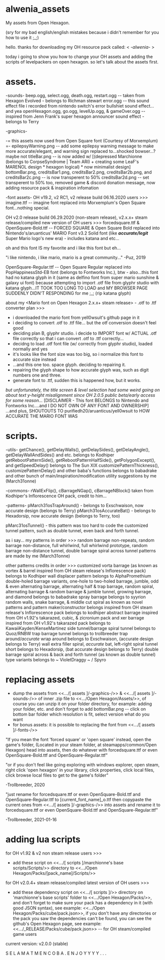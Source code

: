 # alwenia_assets
My assets from Open Hexagon.


(sry for my bad english/english mistakes because i didn't remember for you how to use it ;_;)

hello.
thanks for downloading my OH resource pack called: < -_alwenia_- >

today i going to show you how to change your OH assets and adding the scripts of levelpackers
on open hexagon. so let's talk about the assets first.

# assets.

-sounds-
beep.ogg, select.ogg, death.ogg, restart.ogg -- taken from Hexagon Evolved - belongs to Richman stewart
error.ogg -- this sound effect file i recorded from nintendo switch's error bullshiet sound effect... and yea
openHexagon.ogg, go.ogg, levelUp.ogg, & gameOver.ogg -- inspired from Jenn Frank's super hexagon announcer sound effect - belongs to Terry

-graphics-

-= this assets now used from Open Square font (Courtesy of Morxemplum) =-
epilepsyWarning.png -- add some epilepsy warning message to make more accurate/elegant, and warning sign replaced to...shocked bowser...? maybe not
titleBar.png -- is now added w/ [(depressed Marchionne (belongs to CorpseSyndrome | Team ARI) + creating some LeaF's MARENOL design * hexagon logical) * now minimalist design]
bottomBar.png, creditsBar1.png, creditsBar2.png, creditsBar2b.png, and creditsBar2c.png -- is now transperent to 50%
creditsBar2d.png -- set transperent to 50% too, removed game & discord donation message, now adding resource pack & inspiration infomation

-font assets-
OH v19.2, v2 RC1, v2 release build 06.16.2020 users >>>
imagine.ttf -- imagine font replaced into Morxemplum's Open Square font...nothing special.

OH v2.0 release build 06.29.2020 (non-steam release), v2.x.x+ steam release/compiled new version of OH users >>>
forcedsquare.ttf & OpenSquare-Bold.ttf -- FORCED SQUARE & Open Square Bold replaced into
Nintendo's/aruanticus' MARIO Font v3.2 Solid font (like ***accurate/legit*** Super Mario logo's new era) - includes katana and etc...

oh and this font IS my favorite and i like this font but eh...

"i like nintendo, i like mario, mario is a great community..." -Puz, 2019

OpenSquare-Regular.ttf -- Open Square Regular replaced into PopHappinessStd-EB font (belongs to Fontworks Inc.),
btw - also...this font had no katana glyph in it (same as delfino font from
super mario sunshine & galaxy ui font) because attempting to import .otf file from glyphr studio with
katana glyph...IT TOOK TOO LONG TO LOAD and MY BROWSER PAGE SUDDENLY DIDN'T RESPONDING for me ;_; (rip katana glyph)

about my <Mario font on Open Hexagon 2.x.x+ steam release> - .otf to .ttf converter plan >>>
- i downloaded the mario font from yell0wsuit's github page in it
- i deciding to convert .otf to .ttf file... but the otf conversion doesn't feel good
- deciding plan B, glyphr studio. i decide to IMPORT font w/ ACTUAL .otf file correctly so that i can convert .otf to .ttf correctly... 
- decidng to load .otf font file (w/ correctly from glyphr studio), loaded normally and yes
- it's looks like the font size was too big, so i normalize this font to accurate size instead
- ...and this one too. space glyph. deciding to repairing it.
- repairing the glyph shape to how accurate glyph was, such as digit numbers one and three.
- generate font to .ttf, sudden this is happened how, but it works.

*but unfortunately, the title screen & level selection had some weird going on about
 text y-height misalignment since OH 2.0.5 public beta/early access for some reason...*
[DISCLAIMER - This font BELONGS to Nintendo and Fontworks Inc....and I DO NOT OWN OF ANY FONT AND OWNERSHIP]
...and plus, SHOUTOUTS TO purifiedh20/aruanticus/yell0wsuit to HOW ACCURATE THE MARIO FONT WAS

# scripts.

-utils-
getChance(), getDelayWalls(), getDelaySides(), getDelayAngle(), getDelayWallAndSides() and etc. belongs to Kodhiper
getRebootPatternSide(), getRebootPatternHalfSide(), getPolygonExcept(), and getSpeedDelay() belongs to The Sun XIX
customizePatternThickness(), customizePatternDelay() and other baba's functions belongs to babadrake
and other bunch of main/inspiration/modification utility suggestions by me (March31onne) 

-commons-
rWallExFlip(), cBarrageNGap(), cBarrageNBlock() taken from Kodhiper's Inflorescence OH pack, credit to him...

-patterns-
pMarch31osTrapAround() - belongs to Exschwaison, now accurate design (belongs to Terry)
pMarch31osAccurateBat() - belongs to Hexadorsip, now accurate design (belongs to Terry, too)

pMarc31osTunnel() - this pattern was too hard to code the customized tunnel pattern, such as double tunnel, even back and forth tunnel.

as i say...
my patterns in order >>>
random barrage non-repeats, random barrage non-distance, full whirlwind, full whirlwind prototype, random barrage non-distance tunnel, double barrage spiral across tunnel patterns are made by me (March31onne)

other patterns credits in order >>>
customized vorta barrage (as known as vortex & barrel inspired from OH steam release's Inflorescence pack) belongs to Kodhiper
wall displacer pattern belongs to AlphaPromethium
double-holed barrage variants, one-hole to two-holed barrage, jumble, odd & even alternating barrage, alternating half & trap barrage, random spiral, alternating barrage & random barrage & jumble tunnel, growing barrage, and diamond belongs to babadrake
spray barrage belongs to syyrion
random walls, snake barrage, & middle cut spiral as known as novel patterns and pattern maker/constructor belongs inspired from OH steam release's Inflorescence pack belongs to kodhiper
abstract barrage inspired from OH v1.92's takarazed, cubic, & zicronium pack and xer barrage inspired from OH v1.92's takarazed pack belongs to KawaiiKayden/KenseMartinez
side tunnel/barrage spiral tunnel belongs to Quoz/RNBW
trap barrage tunnel belongs to trollbreeder
trap around/*accurate* wrap around belongs to Exschwaison, (accurate design belongs to Terry)
wall extra filler spiral, *accurate* bat, left-right spiral tunnel short belongs to Hexadorsip, (bat accurate design belongs to Terry)
double barrage spiral across & back and forth tunnel (as known as double tunnel) type variants belongs to ~ VioletDraggy ~ / Spyro

# replacing assets

- dump the assets from <<.../[ assets ]/-graphics-/>> & <<.../[ assets ]/-sounds-/>> of inner .zip file to <<.../Open Hexagon/Assets/>>,
  of course you can unzip it on your folder directory, for example: adding your folder, etc.
  and don't forget to add bottomBar.png -- click on bottom bar folder which resolution is fit, select version what do you want
- for bonus assets: it is possible to replacing the font from <<.../[ assets ]/-fonts-/>>

"If you mean the font 'forced square' or 'open square' instead, open the game's folder,
(Located in your steam folder, at steamapps/common/Open Hexagon)
head into assets, then do whatever with forcedsquare.ttf or even OpenSquare-Bold.ttf and OpenSquare-Regular.ttf"

"or if you don't feel like going exploring with windows explorer, open steam,
right click 'open hexagon' in your library, click properties, click local files,
click browse local files to get to the game's folder"

-Trollbreeder, 2020

"just rename for forcedsquare.ttf or even OpenSquare-Bold.ttf and OpenSquare-Regular.ttf to [current_font_name]_o.ttf
then copypaste the current ones from <<.../[ assets ]/-graphics-/>> into assets and
rename it to forcedsquare.ttf or even OpenSquare-Bold.ttf and OpenSquare-Regular.ttf"

-Trollbreeder, 2021-01-16

# adding lua scripts

for OH v1.92 & v2 non steam release users >>>
- add these script on <<.../[ scripts ]/marchionne's base scripts/Scripts/>> directory to <<.../Open Hexagon/Packs/[pack_name]/Scripts/>>

for OH v2.0.4+ steam release/compiled latest version of OH users >>>
- add these dependency script on <<.../[ scripts ]/>> directory on 'marchionne's base scripts' folder to <<.../Open Hexagon/Packs/>>,
  and don't forget to make sure your pack has a dependency in it (with good JSON syntax), see example: <<.../Open Hexagon/Packs/cube/pack.json>>,
  if you don't have any directories or the pack you saw the dependencies can't be found, you can see the github's Open Hexagon page, see example: <<.../_RELEASE/Packs/cube/pack.json>> -- for OH steam/compiled game users

current version: v2.0.0 (stable)

S E L A M A T   M E N C O B A .
E N J O Y Y Y Y . . .
